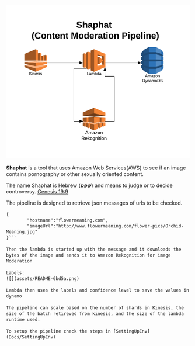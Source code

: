 ![](docs/SettingUpEnv/assets/Shaphat.png)

**Shaphat** is a tool that uses Amazon Web Services(AWS) to see if an image contains pornography or other sexually oriented content.

The name Shaphat is Hebrew (***שָׁפַט***) and means to judge or to decide controversy.
[Genesis 19:9](https://www.blueletterbible.org/esv/gen/19/9/s_19009)

The pipeline is designed to retrieve json messages of urls to be checked.

```
{
        "hostname":"flowermeaning.com",
        "imageUrl":"http://www.flowermeaning.com/flower-pics/Orchid-Meaning.jpg"
}```

Then the lambda is started up with the message and it downloads the bytes of the image and sends it to Amazon Rekognition for image Moderation

Labels:
![](assets/README-6bd5a.png)

Lambda then uses the labels and confidence level to save the values in dynamo

The pipeline can scale based on the number of shards in Kinesis, the size of the batch retireved from kinesis, and the size of the lambda runtime used.

To setup the pipeline check the steps in [SettingUpEnv](Docs/SettingUpEnv)
